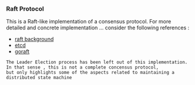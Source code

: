 ### Raft Protocol

This is a Raft-like implementation of a consensus protocol.
For more detailed and concrete implementation ... consider the following references :
- [raft background](https://raft.github.io/)
- [etcd](https://github.com/etcd-io/etcd/tree/master/raft)
- [goraft](https://github.com/goraft/raft)

```
The Leader Election process has been left out of this implementation. 
In that sense , this is not a complete concensus protocol,
but only highlights some of the aspects related to maintaining a distributed state machine
```

 